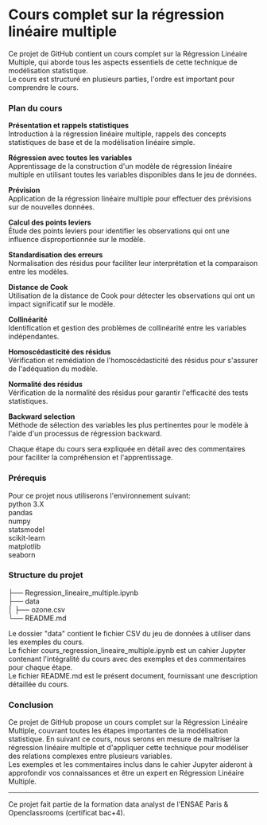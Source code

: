 # Cours complet sur la régression linéaire multiple

Ce projet de GitHub contient un cours complet sur la Régression Linéaire Multiple, qui aborde tous les aspects essentiels de cette technique de modélisation statistique.    
Le cours est structuré en plusieurs parties, l'ordre est important pour comprendre le cours.   

### Plan du cours
**Présentation et rappels statistiques**    
Introduction à la régression linéaire multiple, rappels des concepts statistiques de base et de la modélisation linéaire simple.

**Régression avec toutes les variables**     
Apprentissage de la construction d'un modèle de régression linéaire multiple en utilisant toutes les variables disponibles dans le jeu de données.

**Prévision**     
Application de la régression linéaire multiple pour effectuer des prévisions sur de nouvelles données.

**Calcul des points leviers**    
Étude des points leviers pour identifier les observations qui ont une influence disproportionnée sur le modèle.

**Standardisation des erreurs**    
Normalisation des résidus pour faciliter leur interprétation et la comparaison entre les modèles.

**Distance de Cook**    
Utilisation de la distance de Cook pour détecter les observations qui ont un impact significatif sur le modèle.

**Collinéarité**   
Identification et gestion des problèmes de collinéarité entre les variables indépendantes.

**Homoscédasticité des résidus**   
Vérification et remédiation de l'homoscédasticité des résidus pour s'assurer de l'adéquation du modèle.

**Normalité des résidus**    
Vérification de la normalité des résidus pour garantir l'efficacité des tests statistiques.

**Backward selection**   
Méthode de sélection des variables les plus pertinentes pour le modèle à l'aide d'un processus de régression backward.     

Chaque étape du cours sera expliquée en détail avec des commentaires pour faciliter la compréhension et l'apprentissage.

### Prérequis
Pour ce projet nous utiliserons l'environnement suivant:    
python 3.X    
pandas    
numpy    
statsmodel   
scikit-learn     
matplotlib   
seaborn     

### Structure du projet

├── Regression_lineaire_multiple.ipynb    
├── data    
│   ├── ozone.csv    
└── README.md     

Le dossier "data" contient le fichier CSV du jeu de données à utiliser dans les exemples du cours.     
Le fichier cours_regression_lineaire_multiple.ipynb est un cahier Jupyter contenant l'intégralité du cours avec des exemples et des commentaires pour chaque étape.      
Le fichier README.md est le présent document, fournissant une description détaillée du cours.

### Conclusion
Ce projet de GitHub propose un cours complet sur la Régression Linéaire Multiple, couvrant toutes les étapes importantes de la modélisation statistique. En suivant ce cours, nous serons en mesure de maîtriser la régression linéaire multiple et d'appliquer cette technique pour modéliser des relations complexes entre plusieurs variables.     
Les exemples et les commentaires inclus dans le cahier Jupyter aideront à approfondir vos connaissances et être un expert en Régression Linéaire Multiple.      

*******
Ce projet fait partie de la formation data analyst de l'ENSAE Paris & Openclassrooms (certificat bac+4).

